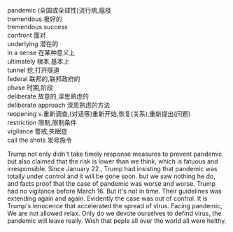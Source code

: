 pandemic (全国或全球性)流行病,瘟疫  
tremendous 极好的  
tremendous success  
confront 面对  
underlying 潜在的  
in a sense 在某种意义上  
ultimately 根本,基本上  
tunnel 挖,打开隧道  
federal 联邦的,联邦政府的  
phase 时期,阶段  
deliberate 故意的,深思熟虑的  
deliberate approach 深思熟虑的方法  
reopening v.重新调查,(对话等)重新开始,恢复(关系),重新提出(问题)  
restriction 限制,限制条件  
vigilance 警戒,失眠症  
call the shots 发号施令  


Trump not only didn't take timely response measures to prevent pandemic but also claimed that the risk is lower than we think, which is fatuous and irresponsible. Since January 22., Trump had insisting that pandemic was totally under control and it will be gone soon. but we saw nothing he do, and facts proof that the case of pandemic was worse and worse. Trump had no vigilance before March 16. But it's not in time. Their guidelines was extending again and again. Evidently the case was out of control. It is Trump's innocence that accelerated the spread of virus. Facing pandemic, We are not allowed relax. Only do we devote ourselves to defind virus, the pandemic will leave really. Wish that peple all over the world all were helthy.
